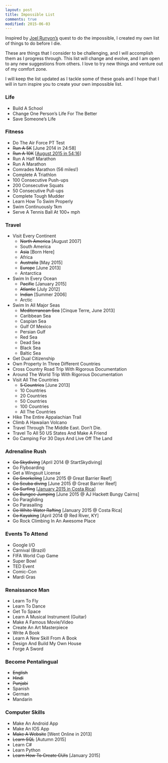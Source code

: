 ```yaml
---
layout: post
title: Impossible List
comments: true
modified: 2015-06-03
---
```


Inspired by <a href="http://www.impossiblehq.com">Joel Runyon’s</a> quest to do the impossible, I created my own list of things to do before I die.

These are things that I consider to be challenging, and I will accomplish them as I progress through. This list will change and evolve, and I am open to any new suggestions from others. I love to try new things and venture out of my comfort zone.

I will keep the list updated as I tackle some of these goals and I hope that I will in turn inspire you to create your own impossible list.

### Life

* Build A School
* Change One Person’s Life For The Better
* Save Someone’s Life

### Fitness

* Do The Air Force PT Test
* <del>Run A 5K</del><span class="done"> [June 2014 in 24:58]
* <del>Run A 10K</del><span class="done"> [<a href="http://ishmeetgrewal.com/my-first-10k/">August 2015 in 54:16</a>]
* Run A Half Marathon
* Run A Marathon
* Comrades Marathon (56 miles!)
* Complete A Triathlon
* 100 Consecutive Push-ups
* 200 Consecutive Squats
* 50 Consecutive Pull-ups
* Complete Tough Mudder
* Learn How To Swim Properly
* Swim Continuously 1km
* Serve A Tennis Ball At 100+ mph

### Travel

* Visit Every Continent
    * <del>North America</del><span class="done"> [August 2007] </span>
    * South America
    * <del>Asia</del><span class="done"> [Born Here]</span>
    * Africa
    * <del>Australia</del><span class="done"> [May 2015]</span>
    * <del>Europe</del><span class="done"> [June 2013]</span>
    * Antarctica
* Swim In Every Ocean
    * <del>Pacific</del><span class="done"> [January 2015]</span>
    * <del>Atlantic</del><span class="done"> [July 2012]</span>
    * <del>Indian</del><span class="done"> [Summer 2006]</span>
    * Arctic
* Swim In All Major Seas
  * <del>Mediterranean Sea</del><span class="done"> [Cinque Terre, June 2013]</span>
  * Caribbean Sea
  * Caspian Sea
  * Gulf Of Mexico
  * Persian Gulf
  * Red Sea
  * Dead Sea
  * Black Sea
  * Baltic Sea
* Get Dual Citizenship
* Own Property In Three Different Countries
* Cross Country Road Trip With Rigorous Documentation
* Around The World Trip With Rigorous Documentation
* Visit All The Countries
    * <del>5 Countries</del><span class="done"> [June 2013]</span>
    * 10 Countries
    * 20 Countries
    * 50 Countries
    * 100 Countries
    * All The Countries
* Hike The Entire Appalachian Trail
* Climb A Hawaiian Volcano
* Travel Through The Middle East. Don’t Die.
* Travel To All 50 US States And Make A Friend
* Go Camping For 30 Days And Live Off The Land

### Adrenaline Rush

* <del>Go Skydiving</del><span class="done"> [April 2014 @ StartSkydiving]</span>
* Go Flyboarding
* Get a Wingsuit License
* <del>Go Snorkeling</del><span class="done"> [June 2015 @ Great Barrier Reef]</span>
* <del>Go Scuba diving</del><span class="done"> [June 2015 @ Great Barrier Reef]</span>
* <del>Go Surfing</del><span class="done"> [<a href="https://instagram.com/p/zS-kKymSEK/?modal=true">January 2015 in Costa Rica</a>]
* <del>Go Bungee Jumping</del><span class="done"> [June 2015 @ AJ Hackett Bungy Cairns]</span>
* Go Paragliding
* Go Parasailing
* <del>Go White Water Rafting</del><span class="done"> [January 2015 @ Costa Rica]</span>
* <del>Go Kayaking</del><span class="done"> [April 2014 @ Red River, KY]</span>
* Go Rock Climbing In An Awesome Place

### Events To Attend

* Google I/O
* Carnival (Brazil)
* FIFA World Cup Game
* Super Bowl
* TED Event
* Comic-Con
* Mardi Gras

### Renaissance Man

* Learn To Fly
* Learn To Dance
* Get To Space
* Learn A Musical Instrument (Guitar)
* Make A Famous Movie/Video
* Create An Art Masterpiece
* Write A Book
* Learn A New Skill From A Book
* Design And Build My Own House
* Forge A Sword

### Become Pentalingual

* <del>English</del>
* <del>Hindi</del>
* <del>Punjabi</del>
* Spanish
* German
* Mandarin

### Computer Skills

* Make An Android App
* Make An IOS App
* <del>Make A Website</del><span class="done"> [Went Online in 2013]
* <del>Learn SQL</del><span class="done"> [Autumn 2015]</span>
* Learn C#
* Learn Python
* <del>Learn How To Create GUIs</del><span class="done"> [January 2015]</span>
